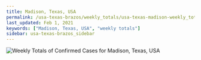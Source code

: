 ```yaml
---
title: Madison, Texas, USA
permalink: /usa-texas-brazos/weekly_totals/usa-texas-madison-weekly_totals.html
last_updated: Feb 1, 2021
keywords: ["Madison, Texas, USA", "weekly totals"]
sidebar: usa-texas-brazos_sidebar
---
```


![Weekly Totals of Confirmed Cases for Madison, Texas, USA](/covid_tracker/images/graphs/usa-texas-madison-weekly_totals_graph.png)
